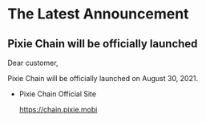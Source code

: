# The Latest Announcement

## Pixie Chain will be officially launched

Dear customer, 

Pixie Chain will be officially launched on August 30, 2021.

- Pixie Chain Official Site

  <https://chain.pixie.mobi>
